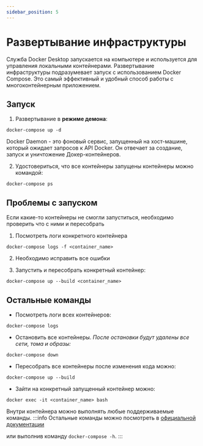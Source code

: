 ```yaml
---
sidebar_position: 5
---
```

# Развертывание инфраструктуры
Служба Docker Desktop запускается на компьютере и используется для управления локальными контейнерами. Развертывание инфраструктуры подразумевает запуск с использованием Docker Compose. Это самый эффективный и удобный способ работы с многоконтейнерным приложением. 

## Запуск
1. Развертывание в **режиме демона**:
```
docker-compose up -d
```
Docker Daemon - это фоновый сервис, запущенный на хост-машине, который ожидает запросов к API Docker. Он отвечает за создание, запуск и уничтожение Докер-контейнеров.

2. Удостовериться, что все контейнеры запущены контейнеры можно командой:
```
docker-compose ps
```

## Проблемы с запуском
Если какие-то контейнеры не смогли запуститься, необходимо проверить что с ними и пересобрать

1. Посмотреть логи конкретного контейнера
```
docker-compose logs -f <container_name>
```
2. Необходимо исправить все ошибки

3. Запустить и пересобрать конкретный контейнер:
```
docker-compose up --build <container_name>
```

## Остальные команды
* Посмотреть логи всех контейнеров:
```
docker-compose logs
```
* Остановить все контейнеры. *После остановки будут удалены все сети, тома и образы:*
```
docker-compose down
```
* Пересобрать все контейнеры после изменения кода можно:
```
docker-compose up --build
```
* Зайти на конкретный запущенный контейнер можно: 
```
docker exec -it <container_name> bash
```
Внутри контейнера можно выполнять любые поддерживаемые команды.
:::info
Остальные команды можно посмотреть в [официальной документации](https://docs.docker.com/compose/reference/)

или выполнив команду `docker-compose -h`.
:::

